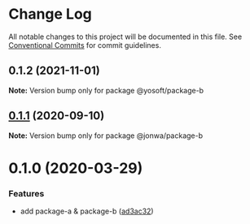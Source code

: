 # Change Log

All notable changes to this project will be documented in this file.
See [Conventional Commits](https://conventionalcommits.org) for commit guidelines.

## 0.1.2 (2021-11-01)

**Note:** Version bump only for package @yosoft/package-b





## [0.1.1](https://github.com/jonwa/lerna-release-workflow/compare/@jonwa/package-b@0.1.0...@jonwa/package-b@0.1.1) (2020-09-10)

**Note:** Version bump only for package @jonwa/package-b





# 0.1.0 (2020-03-29)


### Features

* add package-a & package-b ([ad3ac32](https://github.com/jonwa/lerna-release-workflow/commit/ad3ac32b960f58ca7618a3d08a28295a4fabcccb))
